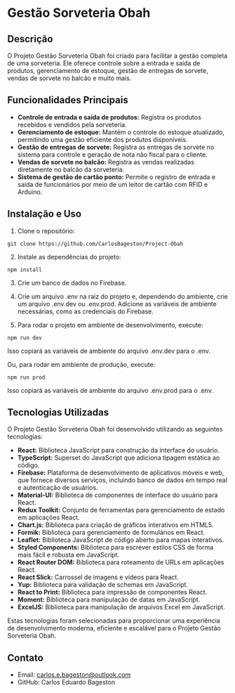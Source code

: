 
# Gestão Sorveteria Obah
## Descrição
O Projeto Gestão Sorveteria Obah foi criado para facilitar a gestão completa de uma sorveteria. Ele oferece controle sobre a entrada e saída de produtos, gerenciamento de estoque, gestão de entregas de sorvete, vendas de sorvete no balcão e muito mais.
## Funcionalidades Principais
* <b>Controle de entrada e saída de produtos:</b> Registra os produtos recebidos e vendidos pela sorveteria.
* <b>Gerenciamento de estoque:</b> Mantém o controle do estoque atualizado, permitindo uma gestão eficiente dos produtos disponíveis.
* <b>Gestão de entregas de sorvete:</b> Registra as entregas de sorvete no sistema para controle e geração de nota não fiscal para o cliente.
* <b>Vendas de sorvete no balcão:</b> Registra as vendas realizadas diretamente no balcão da sorveteria.
* <b>Sistema de gestão de cartão ponto:</b> Permite o registro de entrada e saída de funcionários por meio de um leitor de cartão com RFID e Arduino.
## Instalação e Uso
1. Clone o repositório:
````
git clone https://github.com/CarlosBageston/Project-Obah
````
2. Instale as dependências do projeto:
````
npm install
````
3. Crie um banco de dados no Firebase.

4. Crie um arquivo .env na raiz do projeto e, dependendo do ambiente, crie um arquivo .env.dev ou .env.prod. Adicione as variáveis de ambiente necessárias, como as credenciais do Firebase.

5. Para rodar o projeto em ambiente de desenvolvimento, execute:
````
npm run dev
````
Isso copiará as variáveis de ambiente do arquivo .env.dev para o .env.

Ou, para rodar em ambiente de produção, execute:
````
npm run prod
````
Isso copiará as variáveis de ambiente do arquivo .env.prod para o .env.

## Tecnologias Utilizadas
O Projeto Gestão Sorveteria Obah foi desenvolvido utilizando as seguintes tecnologias:

* <b>React:</b> Biblioteca JavaScript para construção da interface do usuário.
* <b>TypeScript:</b> Superset do JavaScript que adiciona tipagem estática ao código.
* <b>Firebase:</b> Plataforma de desenvolvimento de aplicativos móveis e web, que fornece diversos serviços, incluindo banco de dados em tempo real e autenticação de usuários.
* <b>Material-UI:</b> Biblioteca de componentes de interface do usuário para React.
* <b>Redux Toolkit:</b> Conjunto de ferramentas para gerenciamento de estado em aplicações React.
* <b>Chart.js:</b> Biblioteca para criação de gráficos interativos em HTML5.
* <b>Formik:</b> Biblioteca para gerenciamento de formulários em React.
* <b>Leaflet:</b> Biblioteca JavaScript de código aberto para mapas interativos.
* <b>Styled Components:</b> Biblioteca para escrever estilos CSS de forma mais fácil e robusta em JavaScript.
* <b>React Router DOM:</b> Biblioteca para roteamento de URLs em aplicações React.
* <b>React Slick:</b> Carrossel de imagens e vídeos para React.
* <b>Yup:</b> Biblioteca para validação de schemas em JavaScript.
* <b>React to Print:</b> Biblioteca para impressão de componentes React.
* <b>Moment:</b> Biblioteca para manipulação de datas em JavaScript.
* <b>ExcelJS:</b> Biblioteca para manipulação de arquivos Excel em JavaScript.

Estas tecnologias foram selecionadas para proporcionar uma experiência de desenvolvimento moderna, eficiente e escalável para o Projeto Gestão Sorveteria Obah.

## Contato
* Email: carlos.e.bageston@outlook.com
* GitHub: Carlos Eduardo Bageston

